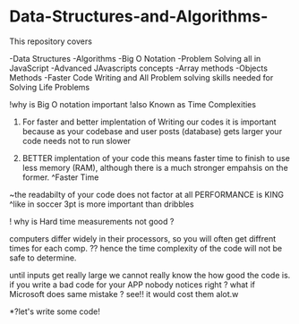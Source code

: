# Data-Structures-and-Algorithms-

This repository covers 

-Data Structures 
-Algorithms 
-Big O Notation
-Problem Solving all in JavaScript
-Advanced JAvascripts concepts 
-Array methods 
-Objects Methods
-Faster Code Writing and All Problem solving skills needed for Solving Life Problems 




  !why is Big O notation important
      !also Known as Time Complexities 
 
 1. For faster and better implentation of Writing our codes
 it is important because as your codebase and user posts (database) gets larger your code needs not to run slower
 
2. BETTER implentation of your code
this means faster time to finish to use less memory (RAM), although there is a much stronger empahsis on the former.
                          ^Faster Time 
 
 ~the readabilty of your code does not factor at all PERFORMANCE is KING
              ^like  in soccer 3pt is more important than dribbles
 
  ! why is Hard time measurements not good ?
 
computers differ widely in  their processors, so you will often get diffrent times for each comp. ??
hence the time complexity of the code will not be safe to determine.

 until inputs get really large we cannot really know the how good the code is.
 if you write a bad code for your APP nobody notices right ?
 what if Microsoft does same mistake ? see!! it would cost them alot.w

*?let's write some code!
 
